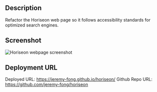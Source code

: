 ## Description
Refactor the Horiseon web page so it follows accessibility standards for optimized search engines.

## Screenshot
![Horiseon webpage screenshot](https://user-images.githubusercontent.com/112743562/190953634-b7108ca2-a4a6-4737-91d9-5516c3b29800.png)

## Deployment URL
Deployed URL: https://jeremy-fong.github.io/horiseon/
Github Repo URL: https://github.com/jeremy-fong/horiseon

